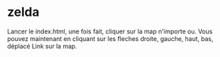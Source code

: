 # zelda

Lancer le index.html, une fois fait, cliquer sur la map n'importe ou.
Vous pouvez maintenant en cliquant sur les fleches droite, gauche, haut, bas, déplacé Link sur la map.
